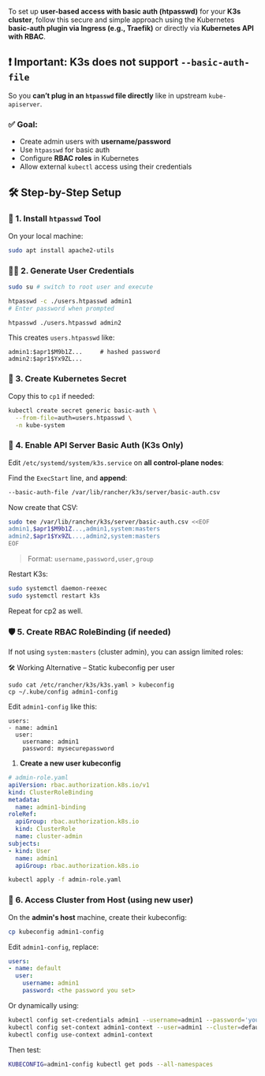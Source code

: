 To set up **user-based access with basic auth (htpasswd)** for your **K3s cluster**, follow this secure and simple approach using the Kubernetes **basic-auth plugin via Ingress (e.g., Traefik)** or directly via **Kubernetes API with RBAC**.

## ❗ Important: K3s does **not** support `--basic-auth-file`

So you **can’t plug in an `htpasswd` file directly** like in upstream `kube-apiserver`.


### ✅ Goal:

- Create admin users with **username/password**
- Use `htpasswd` for basic auth
- Configure **RBAC roles** in Kubernetes
- Allow external `kubectl` access using their credentials

## 🛠️ Step-by-Step Setup

### 🔐 1. **Install `htpasswd` Tool**

On your local machine:

```bash
sudo apt install apache2-utils
```

### 🧑‍💻 2. **Generate User Credentials**

```bash
sudo su # switch to root user and execute

htpasswd -c ./users.htpasswd admin1
# Enter password when prompted

htpasswd ./users.htpasswd admin2
```

This creates `users.htpasswd` like:

```
admin1:$apr1$M9b1Z...     # hashed password
admin2:$apr1$Yx9ZL...
```

### 🚀 3. **Create Kubernetes Secret**

Copy this to `cp1` if needed:

```bash
kubectl create secret generic basic-auth \
  --from-file=auth=users.htpasswd \
  -n kube-system
```

### 🔏 4. **Enable API Server Basic Auth (K3s Only)**

Edit `/etc/systemd/system/k3s.service` on **all control-plane nodes**:

Find the `ExecStart` line, and **append**:

```bash
--basic-auth-file /var/lib/rancher/k3s/server/basic-auth.csv
```

Now create that CSV:

```bash
sudo tee /var/lib/rancher/k3s/server/basic-auth.csv <<EOF
admin1,$apr1$M9b1Z...,admin1,system:masters
admin2,$apr1$Yx9ZL...,admin2,system:masters
EOF
```

> Format: `username,password,user,group`

Restart K3s:

```bash
sudo systemctl daemon-reexec
sudo systemctl restart k3s
```

Repeat for cp2 as well.

### 🛡️ 5. **Create RBAC RoleBinding (if needed)**

If not using `system:masters` (cluster admin), you can assign limited roles:

🛠️ Working Alternative – Static kubeconfig per user
```
sudo cat /etc/rancher/k3s/k3s.yaml > kubeconfig
cp ~/.kube/config admin1-config
```

Edit `admin1-config` like this:
```
users:
- name: admin1
  user:
    username: admin1
    password: mysecurepassword
```

1. **Create a new user kubeconfig** 

```yaml
# admin-role.yaml
apiVersion: rbac.authorization.k8s.io/v1
kind: ClusterRoleBinding
metadata:
  name: admin1-binding
roleRef:
  apiGroup: rbac.authorization.k8s.io
  kind: ClusterRole
  name: cluster-admin
subjects:
- kind: User
  name: admin1
  apiGroup: rbac.authorization.k8s.io
```

```bash
kubectl apply -f admin-role.yaml
```

### 🧪 6. **Access Cluster from Host (using new user)**

On the **admin's host** machine, create their kubeconfig:

```bash
cp kubeconfig admin1-config
```

Edit `admin1-config`, replace:

```yaml
users:
- name: default
  user:
    username: admin1
    password: <the password you set>
```

Or dynamically using:

```bash
kubectl config set-credentials admin1 --username=admin1 --password='yourpass'
kubectl config set-context admin1-context --user=admin1 --cluster=default
kubectl config use-context admin1-context
```

Then test:

```bash
KUBECONFIG=admin1-config kubectl get pods --all-namespaces
```
